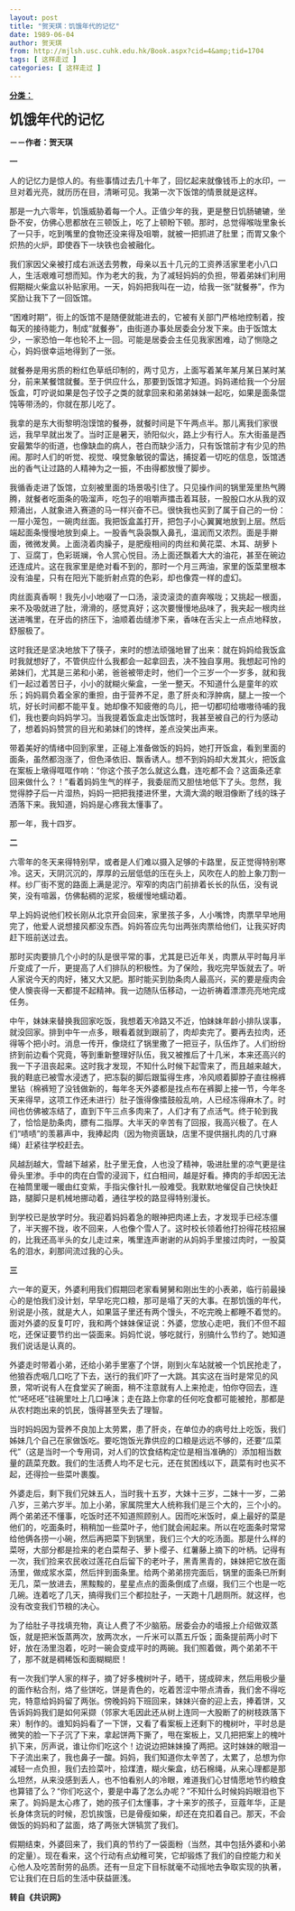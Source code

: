 ```yaml
---
layout: post
title: "贺天琪：饥饿年代的记忆"
date: 1989-06-04
author: 贺天琪
from: http://mjlsh.usc.cuhk.edu.hk/Book.aspx?cid=4&amp;tid=1704
tags: [ 这样走过 ]
categories: [ 这样走过 ]
---
```


<div style="margin: 15px 10px 10px 0px;">
<div>
<span id="ctl00_ContentPlaceHolder1_chapter1_SubjectLabel" style="font-weight:bold;text-decoration:underline;">
   分类：
  </span>
</div>
<p>
<strong>
<font size="5">
    饥饿年代的记忆
   </font>
</strong>
</p>
<p>
<strong>
   －－作者：贺天琪
  </strong>
</p>
<p>
<strong>
   一
  </strong>
</p>
<p>
  人的记忆力是惊人的。有些事情过去几十年了，回忆起来就像钱币上的水印，一旦对着光亮，就历历在目，清晰可见。我第一次下饭馆的情景就是这样。
 </p>
<p>
  那是一九六零年，饥饿威胁着每一个人。正值少年的我，更是整日饥肠辘辘，坐卧不安，仿佛心思都放在三顿饭上，吃了上顿盼下顿。那时，总觉得喉咙里象长了一只手，吃到嘴里的食物还没来得及咀嚼，就被一把抓进了肚里；而胃又象个炽热的火炉，即使吞下一块铁也会被融化。
 </p>
<p>
  我们家因父亲被打成右派送去劳教，母亲以五十几元的工资养活家里老小八口人，生活艰难可想而知。作为老大的我，为了减轻妈妈的负担，带着弟妹们利用假期糊火柴盒以补贴家用。一天，妈妈把我叫在一边，给我一张“就餐券”，作为奖励让我下了一回饭馆。
 </p>
<p>
  “困难时期”，街上的饭馆不是随便就能进去的，它被有关部门严格地控制着，按每天的接待能力，制成“就餐券”，由街道办事处居委会分发下来。由于饭馆太少，一家恐怕一年也轮不上一回。可能是居委会主任见我家困难，动了恻隐之心，妈妈很幸运地得到了一张。
 </p>
<p>
  就餐券是用劣质的粉红色草纸印制的，两寸见方，上面写着某年某月某日某时某分，前来某餐馆就餐。至于供应什么，那要到饭馆才知道。妈妈递给我一个分层饭盒，叮咛说如果是包子饺子之类的就拿回来和弟弟妹妹一起吃，如果是面条馄饨等带汤的，你就在那儿吃了。
 </p>
<p>
  我拿的是东大街黎明泡馍馆的餐券，就餐时间是下午两点半。那儿离我们家很远，我早早就出发了。当时正是暑天，骄阳似火，路上少有行人。东大街虽是西安最繁华的街道，也像缺血的病人，苍白而缺少活力，只有饭馆前才有少见的热闹。那时人们的听觉、视觉、嗅觉象敏锐的雷达，捕捉着一切吃的信息，饭馆透出的香气让过路的人精神为之一振，不由得都放慢了脚步。
 </p>
<p>
  我循香走进了饭馆，立刻被里面的场景吸引住了。只见操作间的锅里笼里热气腾腾，就餐者吃面条的吸溜声，吃包子的咀嚼声擂击着耳鼓，一股股口水从我的双颊涌出，人就象进入赛道的马一样兴奋不已。很快我也买到了属于自己的一份：一屉小笼包，一碗肉丝面。我把饭盒盖打开，把包子小心翼翼地放到上层。然后端起面条慢慢地放到桌上。一股香气袅袅飘入鼻孔，温润而又浓烈。面是手擀面，微微发黄。上面浇着肉臊子，是肥瘦相间的肉丝和黄花菜、木耳、胡萝卜丁、豆腐丁，色彩斑斓，令人赏心悦目。汤上面还飘着大大的油花，甚至在碗边还连成片。这在我家里是绝对看不到的，那时一个月三两油，家里的饭菜里根本没有油星，只有在阳光下能折射点霓的色彩，却也像霓一样的虚幻。
 </p>
<p>
  肉丝面真香啊！我先小小地啜了一口汤，滚烫滚烫的直奔喉咙；又挑起一根面，来不及吸就进了肚，滑滑的，感觉真好；这次要慢慢地品味了，我夹起一根肉丝送进嘴里，在牙齿的挤压下，油顺着齿缝渗下来，香味在舌尖上一点点地释放，舒服极了。
 </p>
<p>
  这时我还是坚决地放下了筷子，来时的想法顽强地冒了出来：就在妈妈给我饭盒时我就想好了，不管供应什么我都会一起拿回去，决不独自享用。我想起可怜的弟妹们，尤其是三弟和小弟，爸爸被带走时，他们一个三岁一个一岁多，就和我们一起过着苦日子，小小的就糊火柴盒，一坐一整天。不知道什么是童年的欢乐；妈妈肩负着全家的重担，由于营养不足，患了肝炎和浮肿病，腿上一按一个坑，好长时间都不能平复。她却像不知疲倦的鸟儿，把一切都叨给嗷嗷待哺的我们，我也要向妈妈学习。当我提着饭盒走出饭馆时，我甚至被自己的行为感动了，想着妈妈赞赏的目光和弟妹们的馋样，差点没笑出声来。
 </p>
<p>
  带着美好的情绪中回到家里，正碰上准备做饭的妈妈，她打开饭盒，看到里面的面条，虽然都泡涨了，但色泽依旧、飘香诱人。想不到妈妈却大发其火，把饭盒在案板上墩得哐哐作响：“你这个孩子怎么就这么蠢，连吃都不会？这面条还拿回来做什么？！”看着妈妈生气的样子，我委屈而又胆怯地低下了头。忽然，我觉得脖子后一片湿热，妈妈一把把我搂进怀里，大滴大滴的眼泪像断了线的珠子洒落下来。我知道，妈妈是心疼我太懂事了。
 </p>
<p>
  那一年，我十四岁。
 </p>
<p>
<strong>
   二
  </strong>
</p>
<p>
  六零年的冬天来得特别早，或者是人们难以摄入足够的卡路里，反正觉得特别寒冷。这天，天阴沉沉的，厚厚的云层低低的压在头上，风吹在人的脸上象刀割一样。纱厂街不宽的路面上满是泥泞。窄窄的肉店门前排着长长的队伍，没有说笑，没有喧嚣，仿佛黏稠的泥浆，极缓慢地蠕动着。
 </p>
<p>
  早上妈妈说他们校长刚从北京开会回来，家里孩子多，人小嘴馋，肉票早早地用完了，他爱人说想接风都没东西。妈妈答应先匀出两张肉票给他们，让我买好肉赶下班前送过去。
 </p>
<p>
  那时买肉要排几个小时的队是很平常的事，尤其是已近年关，肉票从平时每月半斤变成了一斤，更提高了人们排队的积极性。为了保险，我吃完早饭就去了。听人家说今天的肉好，猪又大又肥。那时能买到肋条肉人最高兴，买的要是瘦肉会使人懊丧得一天都提不起精神。我一边随队伍移动，一边祈祷着漂漂亮亮地完成任务。
 </p>
<p>
  中午，妹妹来替换我回家吃饭，我想着天冷路又不近，怕妹妹年龄小排队误事，就没回家。排到中午一点多，眼看着就到跟前了，肉却卖完了。要再去拉肉，还得等个把小时。消息一传开，像烧红了锅里撒了一把豆子，队伍炸了。人们纷纷挤到前边看个究竟，等到重新整理好队伍，我又被推后了十几米，本来还高兴的我一下子沮丧起来。这时我才发现，不知什么时候下起雪来了，而且越来越大，我的鞋底已被雪水浸透了，把冻裂的脚后跟蜇得生疼，冷风顺着脚脖子直往棉裤里钻（棉裤短了没钱做新的，每年冬天外婆都是找点布在裤脚上接一节，今年冬天来得早，这项工作还未进行）肚子饿得像擂鼓般乱响，人已经冻得麻木了。时间也仿佛被冻结了，直到下午三点多肉来了，人们才有了点活气。终于轮到我了，恰恰是肋条肉，膘有二指厚。大半天的辛苦有了回报，我高兴极了。在人们“啧啧”的羡慕声中，我捧起肉（因为物资匮缺，店里不提供捆扎肉的几寸麻绳）赶紧往学校赶去。
 </p>
<p>
  风越刮越大，雪越下越紧，肚子里无食，人也没了精神，吸进肚里的凉气更是往骨头里渗。手中的肉在白雪的浸润下，红白相间，越是好看。捧肉的手却因无法在袖筒里暖一暖由红变紫，手指尖像针扎一般难受。我默默地催促自己快快赶路，腿脚只是机械地挪动着，通往学校的路显得特别漫长。
 </p>
<p>
  到学校已是放学时分。我迎着妈妈着急的眼神把肉递上去，才发现手已经冻僵了，半天握不拢，收不回来，人也像个雪人了。这时校长领着他打扮得花枝招展的，比我还高半头的女儿走过来，嘴里连声谢谢的从妈妈手里接过肉时，一股莫名的泪水，刹那间流过我的心头。
 </p>
<p>
<strong>
   三
  </strong>
</p>
<p>
  六一年的夏天，外婆利用我们假期回老家看舅舅和刚出生的小表弟，临行前最操心的是怕我们没计划，早早吃完口粮，那可是塌了天的大事。在那饥饿的年代，别说是小孩，就是大人，如果篮子里还有两个馒头，不吃完晚上都睡不着觉的。面对外婆的反复叮咛，我和两个妹妹保证说：外婆，您放心走吧，我们不但不超吃，还保证要节约出一袋面来。妈妈忙说，够吃就行，别搞什么节约了。她知道我们说话是认真的。
 </p>
<p>
  外婆走时带着小弟，还给小弟手里塞了个饼，刚到火车站就被一个饥民抢走了，他狼吞虎咽几口吃了下去，送行的我们吓了一大跳。其实这在当时是常见的风景，常听说有人在食堂买了碗面，稍不注意就有人上来抢走，怕你夺回去，连忙“呸呸呸”往碗里吐上几口唾沫；走在路上你拿的任何吃食都可能被抢，那都是从农村跑出来的饥民，饿得甚至失去了理智。
 </p>
<p>
  当时妈妈因为营养不良加上太劳累，患了肝炎，在单位办的病号灶上吃饭，我们姊妹几个自己在家做饭吃。要吃饱饭光靠供应的口粮是远远不够的，还要“瓜菜代”（这是当时一个专用词，对人们的饮食结构定位是相当准确的）添加相当数量的蔬菜充数。我们的生活费人均不足七元，还在贫困线以下，蔬菜有时也买不起，还得捡一些菜叶裹腹。
 </p>
<p>
  外婆走后，剩下我们兄妹五人，当时我十五岁，大妹十三岁，二妹十一岁，二弟八岁，三弟六岁半。加上小弟，家属院里大人统称我们是三个大的，三个小的。两个弟弟还不懂事，吃饭时还不知道照顾别人。因而吃米饭时，桌上最好的菜是他们的，吃面条时，稍稍加一些菜叶子，他们就会闹起来。所以在吃面条时常常给他俩各捞一小碗，然后再把菜下到锅里，我们三个大的吃汤面。那是什么样的菜呀，大部分都是捡来的老白菜帮子、萝卜缨子、红薯藤上摘下的叶柄。记得有一次，我们捡来农民收过莲花白后留下的老叶子，黑青黑青的，妹妹把它放在面汤里，做成浆水菜，然后拌到面条里。给两个弟弟捞完面后，锅里的面条已所剩无几，菜一放进去，黑黢黢的，星星点点的面条倒成了点缀，我们三个也是一吃几碗。连着吃了几天，搞得我们三个都拉肚子，一天跑十几趟厕所。就这样，也没有改变我们节粮的决心。
 </p>
<p>
  为了给肚子寻找填充物，真让人费了不少脑筋。居委会办的墙报上介绍做双蒸饭，就是把米饭蒸两次，放两次水，一斤米可以蒸五斤饭；面条提前两小时下好，放在汤里泡着，吃时一碗会变成平时的两碗。我们照着做，两个弟弟不干了，那不就是稠稀饭和面糊糊麽！
 </p>
<p>
  有一次我们学人家的样子，摘了好多槐树叶子，晒干，搓成碎末，然后用极少量的面作粘合剂，烙了些饼吃，饼是青色的，吃着苦涩中带点清香，我们舍不得吃完，特意给妈妈留了两张。傍晚妈妈下班回来，妹妹兴奋的迎上去，捧着饼，又告诉妈妈我们是如何采撷（邻家大毛因此还从树上连同一大股断了的树枝跌落下来）制作的。谁知妈妈看了一下饼，又看了看案板上还剩下的槐树叶，平时总是微笑的脸一下子沉了下来，拿起饼两下撕了，甩在案板上，又几把把案上的槐叶扒下来，厉声说，谁让你们吃这个！边说边把妹妹搡了两把。这时妹妹的眼泪一下子流出来了，我也鼻子一酸。妈妈，我们知道你太辛苦了，太累了，总想为你减轻一点负担，我们去捡菜叶，拾煤渣，糊火柴盒，纺石棉绳，从来心理都是那么坦然，从来没感到丢人，也不怕看别人的冷眼，难道我们心甘情愿地节约粮食也算错了么？“你们吃这个，要是中毒了怎么办呢？”不知什么时候妈妈眼泪也下来了。妈妈是太心疼了，她的孩子们太懂事，才十来岁的孩子，豆蔻年华，正是长身体贪玩的时候，忍饥挨饿，已是骨瘦如柴，却还在克扣着自己。那天，不会做饭的妈妈和了盆面，烙了两张大饼犒赏了我们。
 </p>
<p>
  假期结束，外婆回来了，我们真的节约了一袋面粉（当然，其中包括外婆和小弟的定量）。现在看来，这个行动有点幼稚可笑，它却锻炼了我们的自控能力和关心他人及吃苦耐劳的品质。还有一旦定下目标就毫不动摇地去争取实现的执著，它让我们在日后的生活中获益匪浅。
  <br/>
</p>
<p>
<strong>
   转自《共识网》
  </strong>
</p>
</div>
